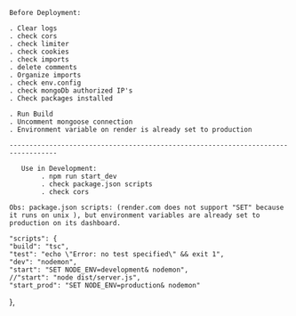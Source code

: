     Before Deployment:

    . Clear logs
    . check cors
    . check limiter
    . check cookies
    . check imports
    . delete comments
    . Organize imports
    . check env.config
    . check mongoDb authorized IP's
    . Check packages installed

    . Run Build
    . Uncomment mongoose connection
    . Environment variable on render is already set to production

    ----------------------------------------------------------------------------------

       Use in Development:
            . npm run start_dev
            . check package.json scripts
            . check cors

    Obs: package.json scripts: (render.com does not support "SET" because it runs on unix ), but environment variables are already set to production on its dashboard.

    "scripts": {
    "build": "tsc",
    "test": "echo \"Error: no test specified\" && exit 1",
    "dev": "nodemon",
    "start": "SET NODE_ENV=development& nodemon",
    //"start": "node dist/server.js",
    "start_prod": "SET NODE_ENV=production& nodemon"

},
